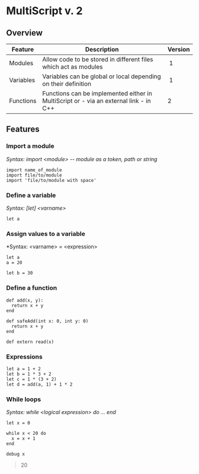 # MultiScript v. 2

## Overview

Feature | Description | Version
--------|-------------|--------
Modules | Allow code to be stored in different files which act as modules | 1
Variables | Variables can be global or local depending on their definition | 1
Functions | Functions can be implemented either in MultiScript or - via an external link - in C++ | 2

## Features

### Import a module

*Syntax: import \<module\>  -- module as a token, path or string*

```
import name_of_module
import file/to/module
import 'file/to/module with space'
```

### Define a variable

*Syntax: [let] \<varname\>*

```
let a
```

### Assign values to a variable

*Syntax: \<varname\> = \<expression\>

```
let a
a = 20

let b = 30
```

### Define a function

```
def add(x, y):
  return x + y
end

def safeAdd(int x: 0, int y: 0)
  return x + y
end

def extern read(x)
```

### Expressions

```
let a = 1 + 2
let b = 1 * 3 + 2
let c = 1 * (3 + 2)
let d = add(a, 1) + 1 * 2
```

### While loops

*Syntax: while \<logical expression\> do ... end*

```
let x = 0

while x < 20 do
  x = x + 1
end

debug x
```

> 20
